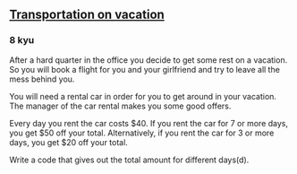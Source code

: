 <h2><a href=https://www.codewars.com/kata/568d0dd208ee69389d000016/train/python target="_blank">Transportation on vacation</a></h2><h3>8 kyu</h3><p>After a hard quarter in the office you decide to get some rest on a vacation. So you will book a flight for you and your girlfriend and try to leave all the mess behind you.</p><p>You will need a rental car in order for you to get around in your vacation. The manager of the car rental makes you some good offers.</p><p>Every day you rent the car costs $40. If you rent the car for 7 or more days, you get $50 off your total. Alternatively, if you rent the car for 3 or more days, you get $20 off your total.</p><p>Write a code that gives out the total amount for different days(d).</p>